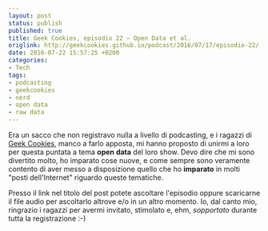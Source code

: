 ```yaml
---
layout: post
status: publish
published: true
title: Geek Cookies, episodio 22 – Open Data et al.
origlink: http://geekcookies.github.io/podcast/2016/07/17/episodio-22/
date: 2016-07-22 15:57:25 +0200
categories:
- Tech
tags:
- podcasting
- geekcookies
- nerd
- open data
- raw data
---
```


Era un sacco che non registravo nulla a livello di podcasting, e i ragazzi di [Geek Cookies](http://geekcookies.github.io/), manco a farlo apposta, mi hanno proposto di unirmi a loro per questa puntata a tema **open data** del loro show. Devo dire che mi sono divertito molto, ho imparato cose nuove, e come sempre sono veramente contento di aver messo a disposizione quello che ho **imparato** in molti "posti dell'Internet" riguardo queste tematiche.

Presso il link nel titolo del post potete ascoltare l'episodio oppure scaricarne il file audio per ascoltarlo altrove e/o in un altro momento. Io, dal canto mio, ringrazio i ragazzi per avermi invitato, stimolato e, ehm, _sopportato_ durante tutta la registrazione :-)
